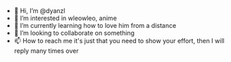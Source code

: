 - 👋 Hi, I’m @dyanzl
- 👀 I’m interested in wleowleo, anime
- 🌱 I’m currently learning how to love him from a distance 
- 💞️ I’m looking to collaborate on something
- 📫 How to reach me it's just that you need to show your effort, then I will reply many times over

<!---
dyanzl/dyanzl is a ✨ special ✨ repository because its `README.md` (this file) appears on your GitHub profile.
You can click the Preview link to take a look at your changes.
--->
